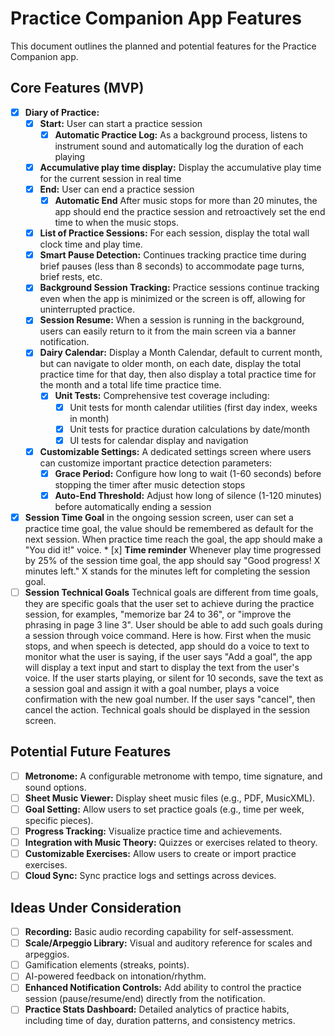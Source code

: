 # Practice Companion App Features

This document outlines the planned and potential features for the Practice Companion app.

## Core Features (MVP)

*   [x] **Diary of Practice:**  
    *  [x] **Start:**  User can start a practice session
        *  [x] **Automatic Practice Log:** As a background process, listens to instrument sound and automatically log the duration of each playing
    *  [x] **Accumulative play time display:** Display the accumulative play time for the current session in real time
    *  [x] **End:**  User can end a practice session 
        *   [x] **Automatic End** After music stops for more than 20 minutes, the app should end the practice session and retroactively set the end time to when the music stops. 
    *  [x] **List of Practice Sessions:**  For each session, display the total wall clock time and play time. 
    *  [x] **Smart Pause Detection:** Continues tracking practice time during brief pauses (less than 8 seconds) to accommodate page turns, brief rests, etc.
    *  [x] **Background Session Tracking:** Practice sessions continue tracking even when the app is minimized or the screen is off, allowing for uninterrupted practice.
    *  [x] **Session Resume:** When a session is running in the background, users can easily return to it from the main screen via a banner notification.
    *  [x] **Dairy Calendar:** Display a Month Calendar, default to current month, but can navigate to older month, on each date, display the total practice time for that day, then also display a total practice time for the month and a total life time practice time. 
        *  [x] **Unit Tests:** Comprehensive test coverage including:
            *  [x] Unit tests for month calendar utilities (first day index, weeks in month)
            *  [x] Unit tests for practice duration calculations by date/month
            *  [x] UI tests for calendar display and navigation
    *  [x] **Customizable Settings:** A dedicated settings screen where users can customize important practice detection parameters:
        *  [x] **Grace Period:** Configure how long to wait (1-60 seconds) before stopping the timer after music detection stops
        *  [x] **Auto-End Threshold:** Adjust how long of silence (1-120 minutes) before automatically ending a session

*   [x] **Session Time Goal** in the ongoing session screen, user can set a practice time goal, the value should be remembered as default for the next session. When practice time reach the goal, the app should make a "You did it!" voice. 
        * [x] **Time reminder** Whenever play time progressed by 25% of the session time goal, the app should say "Good progress! X minutes left." X stands for the minutes left for completing the session goal. 
*   [ ] **Session Technical Goals** Technical goals are different from time goals, they are specific goals that the user set to achieve during the practice session, for examples, "memorize bar 24 to 36", or "improve the phrasing in page 3 line 3". User should be able to add such goals during a session through voice command. Here is how. First when the music stops, and when speech is detected, app should do a voice to text to monitor what the user is saying, if the user says "Add a goal", the app will display a text input and start to display the text from the user's voice. If the user starts playing, or silent for 10 seconds, save the text as a session goal and assign it with a goal number, plays a voice confirmation with the new goal number. If the user says "cancel", then cancel the action. Technical goals should be displayed in the session screen. 

## Potential Future Features

*   [ ] **Metronome:** A configurable metronome with tempo, time signature, and sound options.
*   [ ] **Sheet Music Viewer:** Display sheet music files (e.g., PDF, MusicXML).
*   [ ] **Goal Setting:** Allow users to set practice goals (e.g., time per week, specific pieces).
*   [ ] **Progress Tracking:** Visualize practice time and achievements.
*   [ ] **Integration with Music Theory:** Quizzes or exercises related to theory.
*   [ ] **Customizable Exercises:** Allow users to create or import practice exercises.
*   [ ] **Cloud Sync:** Sync practice logs and settings across devices.

## Ideas Under Consideration

*   [ ] **Recording:** Basic audio recording capability for self-assessment.
*   [ ] **Scale/Arpeggio Library:** Visual and auditory reference for scales and arpeggios.
*   [ ] Gamification elements (streaks, points).
*   [ ] AI-powered feedback on intonation/rhythm. 
*   [ ] **Enhanced Notification Controls:** Add ability to control the practice session (pause/resume/end) directly from the notification.
*   [ ] **Practice Stats Dashboard:** Detailed analytics of practice habits, including time of day, duration patterns, and consistency metrics. 